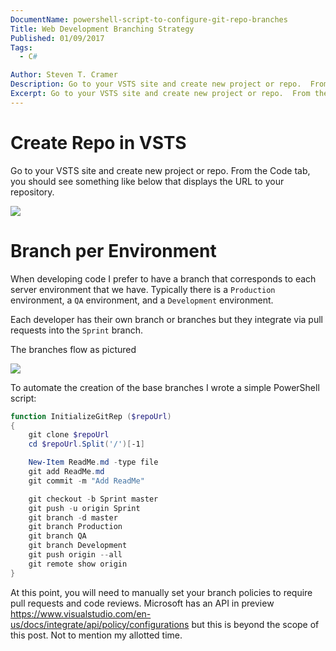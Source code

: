 ```yaml
---
DocumentName: powershell-script-to-configure-git-repo-branches
Title: Web Development Branching Strategy
Published: 01/09/2017
Tags: 
  - C# 

Author: Steven T. Cramer
Description: Go to your VSTS site and create new project or repo.  From the Code tab, you should see something like below that displays the URL to your repository.
Excerpt: Go to your VSTS site and create new project or repo.  From the Code tab, you should see something like below that displays the URL to your repository.
---
```


# Create Repo in VSTS

Go to your VSTS site and create new project or repo.
From the Code tab, you should see something like below that displays the URL to your repository.

![](2017-01-09_1115.png)


# Branch per Environment

When developing code I prefer to have a branch that corresponds to each server environment that we have.
Typically there is a `Production` environment, a `QA` environment, and a `Development` environment.

Each developer has their own branch or branches but they integrate via pull requests into the `Sprint` branch.

The branches flow as pictured

![](2017-01-09_1111.png)

To automate the creation of the base branches I wrote a simple PowerShell script:

```Powershell
function InitializeGitRep ($repoUrl)
{
    git clone $repoUrl
    cd $repoUrl.Split('/')[-1]

    New-Item ReadMe.md -type file
    git add ReadMe.md
    git commit -m "Add ReadMe"

    git checkout -b Sprint master
    git push -u origin Sprint
    git branch -d master
    git branch Production
    git branch QA
    git branch Development    
    git push origin --all
    git remote show origin
}
```

At this point, you will need to manually set your branch policies to require pull requests and code reviews.
Microsoft has an API in preview https://www.visualstudio.com/en-us/docs/integrate/api/policy/configurations but this is
beyond the scope of this post.
Not to mention my allotted time.

